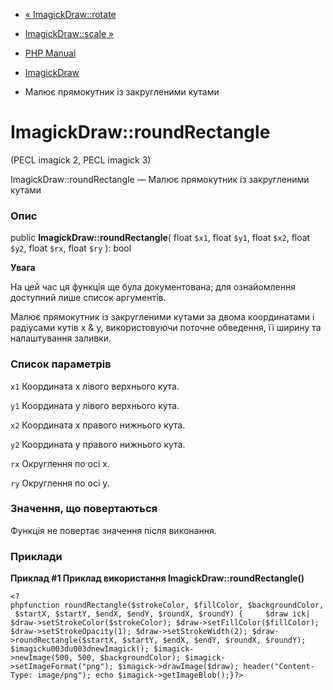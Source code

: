 - [« ImagickDraw::rotate](imagickdraw.rotate.md)
- [ImagickDraw::scale »](imagickdraw.scale.md)

- [PHP Manual](index.md)
- [ImagickDraw](class.imagickdraw.md)
- Малює прямокутник із закругленими кутами

# ImagickDraw::roundRectangle

(PECL imagick 2, PECL imagick 3)

ImagickDraw::roundRectangle — Малює прямокутник із закругленими
кутами

### Опис

public **ImagickDraw::roundRectangle**(
float `$x1`,
float `$y1`,
float `$x2`,
float `$y2`,
float `$rx`,
float `$ry`
): bool

**Увага**

На цей час ця функція ще була документована; для
ознайомлення доступний лише список аргументів.

Малює прямокутник із закругленими кутами за двома координатами і
радіусами кутів x & y, використовуючи поточне обведення, її ширину та налаштування
заливки.

### Список параметрів

`x1`
Координата х лівого верхнього кута.

`y1`
Координата у лівого верхнього кута.

`x2`
Координата x правого нижнього кута.

`y2`
Координата y правого нижнього кута.

`rx`
Округлення по осі х.

`ry`
Округлення по осі y.

### Значення, що повертаються

Функція не повертає значення після виконання.

### Приклади

**Приклад #1 Приклад використання **ImagickDraw::roundRectangle()****

` <?phpfunction roundRectangle($strokeColor, $fillColor, $backgroundColor, $startX, $startY, $endX, $endY, $roundX, $roundY) {     $draw ick| $draw->setStrokeColor($strokeColor); $draw->setFillColor($fillColor); $draw->setStrokeOpacity(1); $draw->setStrokeWidth(2); $draw->roundRectangle($startX, $startY, $endX, $endY, $roundX, $roundY); $imagicku003du003dnewImagick(); $imagick->newImage(500, 500, $backgroundColor); $imagick->setImageFormat("png"); $imagick->drawImage($draw); header("Content-Type: image/png"); echo $imagick->getImageBlob();}?> `
